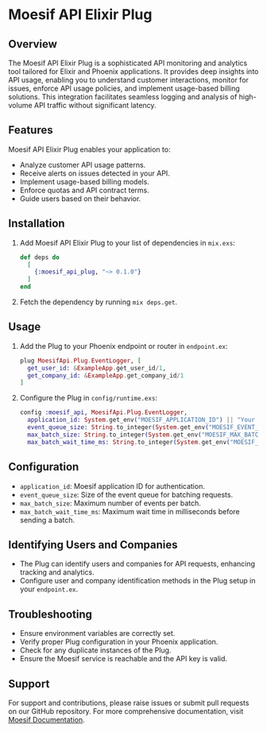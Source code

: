 # Moesif API Elixir Plug

## Overview

The Moesif API Elixir Plug is a sophisticated API monitoring and analytics tool tailored for Elixir and Phoenix applications. It provides deep insights into API usage, enabling you to understand customer interactions, monitor for issues, enforce API usage policies, and implement usage-based billing solutions. This integration facilitates seamless logging and analysis of high-volume API traffic without significant latency.

## Features

Moesif API Elixir Plug enables your application to:

- Analyze customer API usage patterns.
- Receive alerts on issues detected in your API.
- Implement usage-based billing models.
- Enforce quotas and API contract terms.
- Guide users based on their behavior.

## Installation

1. Add Moesif API Elixir Plug to your list of dependencies in `mix.exs`:

   ```elixir
   def deps do
     [
       {:moesif_api_plug, "~> 0.1.0"}
     ]
   end
   ```

2. Fetch the dependency by running `mix deps.get`.

## Usage

1. Add the Plug to your Phoenix endpoint or router in `endpoint.ex`:

   ```elixir
   plug MoesifApi.Plug.EventLogger, [
     get_user_id: &ExampleApp.get_user_id/1,
     get_company_id: &ExampleApp.get_company_id/1
   ]
   ```

2. Configure the Plug in `config/runtime.exs`:

   ```elixir
   config :moesif_api, MoesifApi.Plug.EventLogger,
     application_id: System.get_env("MOESIF_APPLICATION_ID") || "Your Moesif Application ID",
     event_queue_size: String.to_integer(System.get_env("MOESIF_EVENT_QUEUE_SIZE") || "100000"),
     max_batch_size: String.to_integer(System.get_env("MOESIF_MAX_BATCH_SIZE") || "10"),
     max_batch_wait_time_ms: String.to_integer(System.get_env("MOESIF_MAX_BATCH_WAIT_TIME_MS") || "2000")
   ```

## Configuration

- `application_id`: Moesif application ID for authentication.
- `event_queue_size`: Size of the event queue for batching requests.
- `max_batch_size`: Maximum number of events per batch.
- `max_batch_wait_time_ms`: Maximum wait time in milliseconds before sending a batch.

## Identifying Users and Companies

- The Plug can identify users and companies for API requests, enhancing tracking and analytics.
- Configure user and company identification methods in the Plug setup in your `endpoint.ex`.

## Troubleshooting

- Ensure environment variables are correctly set.
- Verify proper Plug configuration in your Phoenix application.
- Check for any duplicate instances of the Plug.
- Ensure the Moesif service is reachable and the API key is valid.

## Support

For support and contributions, please raise issues or submit pull requests on our GitHub repository. For more comprehensive documentation, visit [Moesif Documentation](https://www.moesif.com/docs/).
